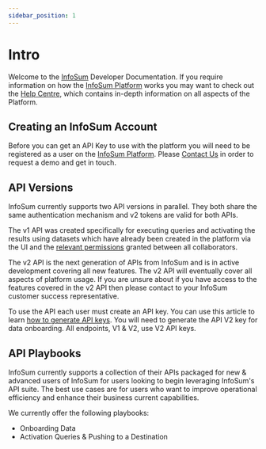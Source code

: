 ```yaml
---
sidebar_position: 1
---
```

# Intro

Welcome to the [InfoSum](https://www.infosum.com) Developer Documentation. If you require information on how the [InfoSum Platform](https://www.platform.infosum.com) works you may want to check out the [Help Centre](https://support.infosum.com), which contains in-depth information on all aspects of the Platform.

## Creating an InfoSum Account

Before you can get an API Key to use with the platform you will need to be registered as a user on the [InfoSum Platform](https://www.platform.infosum.com). Please [Contact Us](https://www.infosum.com/company/contact) in order to request a demo and get in touch.

## API Versions

InfoSum currently supports two API versions in parallel. They both share the same authentication mechanism and v2 tokens are valid for both APIs.

The v1 API was created specifically for executing queries and activating the results using datasets which have already been created in the platform via the UI and the [relevant permissions](https://support.infosum.com/hc/en-us/articles/360019049798-Permissions-overview) granted between all collaborators.

The v2 API is the next generation of APIs from InfoSum and is in active development covering all new features. The v2 API will eventually cover all aspects of platform usage. If you are unsure about if you have access to the features covered in the v2 API then please contact to your InfoSum customer success representative.

To use the API each user must create an API key. You can use this article to learn [how to generate API keys](https://support.infosum.com/hc/en-us/articles/360018850497-Accessing-the-API#h_01JBBT9BG3D0V2AFWGDBJT9YYF). You will need to generate the API V2 key for data onboarding. All endpoints, V1 & V2, use V2 API keys.

## API Playbooks

InfoSum currently supports a collection of their APIs packaged for new & advanced users of InfoSum for users looking to begin leveraging InfoSum's API suite. The best use cases are for users who want to improve operational efficiency and enhance their business current capabilities.

We currently offer the following playbooks:

- Onboarding Data
- Activation Queries & Pushing to a Destination
